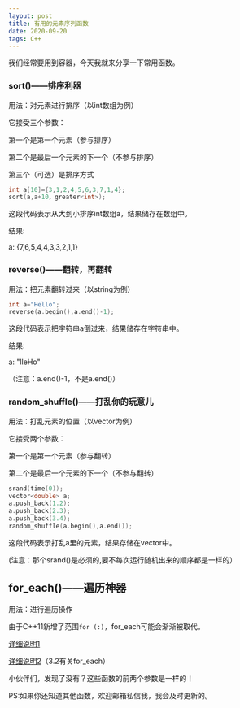 ```yaml
---
layout: post
title: 有用的元素序列函数
date: 2020-09-20
tags: C++
---
```

我们经常要用到容器，今天我就来分享一下常用函数。

### sort()——排序利器

用法：对元素进行排序（以int数组为例）

它接受三个参数：

第一个是第一个元素（参与排序）

第二个是最后一个元素的下一个（不参与排序）

第三个（可选）是排序方式

```c++
int a[10]={3,1,2,4,5,6,3,7,1,4};
sort(a,a+10，greater<int>);
```

这段代码表示从大到小排序int数组a，结果储存在数组中。

结果: 

a: {7,6,5,4,4,3,3,2,1,1}

### reverse()——翻转，再翻转

用法：把元素翻转过来（以string为例）

```c++
int a="Hello";
reverse(a.begin(),a.end()-1);
```

这段代码表示把字符串a倒过来，结果储存在字符串中。

结果:

a: "lleHo"

（注意：a.end()-1，不是a.end()）

### random_shuffle()——打乱你的玩意儿

用法：打乱元素的位置（以vector<double>为例）

它接受两个参数：

第一个是第一个元素（参与翻转）

第二个是最后一个元素的下一个（不参与翻转）

```c++
srand(time(0));
vector<double> a;
a.push_back(1.2);
a.push_back(2.3);
a.push_back(3.4);
random_shuffle(a.begin(),a.end());
```

这段代码表示打乱a里的元素，结果存储在vector中。

(注意：那个srand()是必须的,要不每次运行随机出来的顺序都是一样的）

## for_each()——遍历神器

用法：进行遍历操作

由于C++11新增了范围`for (:)`，for_each可能会渐渐被取代。

[详细说明1](https://blog.csdn.net/jerryjbiao/article/details/6827508)

[详细说明2](https://www.cnblogs.com/jimodetiantang/p/9016826.html)（3.2有关for_each）

小伙伴们，发现了没有？这些函数的前两个参数是一样的！

PS:如果你还知道其他函数，欢迎邮箱私信我，我会及时更新的。